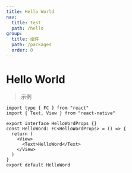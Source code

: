 ```yaml
---
title: Hello World
nav:
  title: test
  path: /hello
group:
  title: 组件
  path: /packages
  order: 0
---
```


# Hello World

> 示例

<!-- <code src="./__fixtures__/demo.tsx"></code> -->

```tsx
import type { FC } from "react"
import { Text, View } from "react-native"

export interface HelloWordProps {}
const HelloWord: FC<HelloWordProps> = () => {
  return (
    <View>
      <Text>HelloWord</Text>
    </View>
  )
}
export default HelloWord
```
